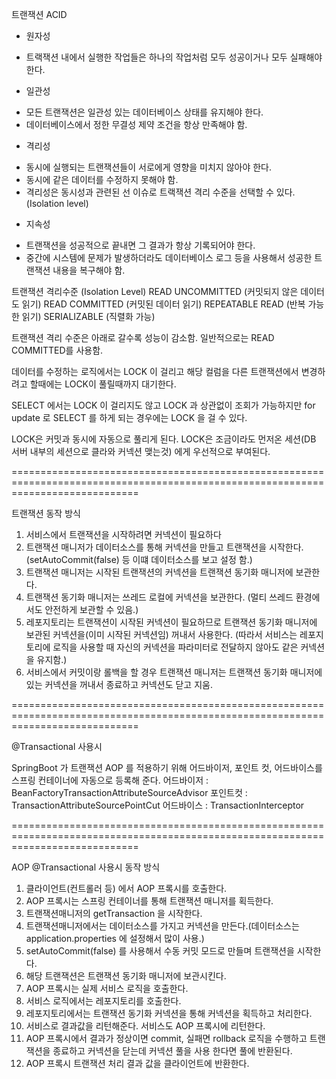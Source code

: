 트랜잭션 ACID
* 원자성
- 트랙잭션 내에서 실행한 작업들은 하나의 작업처럼 모두 성공이거나 모두 실패해야 한다.
* 일관성
- 모든 트랜잭션은 일관성 있는 데이터베이스 상태를 유지해야 한다.
- 데이터베이스에서 정한 무결성 제약 조건을 항상 만족해야 함.
* 격리성
- 동시에 실행되는 트랜잭션들이 서로에게 영향을 미치지 않아야 한다.
- 동시에 같은 데이터를 수정하지 못해야 함.
- 격리성은 동시성과 관련된 선 이슈로 트랙잭션 격리 수준을 선택할 수 있다. (Isolation level)

* 지속성
- 트랜잭션을 성공적으로 끝내면 그 결과가 항상 기록되어야 한다.
- 중간에 시스템에 문제가 발생하더라도 데이터베이스 로그 등을 사용해서 성공한 트랜잭션 내용을 복구해야 함.

트랜잭션 격리수준 (Isolation Level)
READ UNCOMMITTED (커밋되지 않은 데이터도 읽기)
READ COMMITTED (커밋된 데이터 읽기)
REPEATABLE READ (반복 가능한 읽기)
SERIALIZABLE (직렬화 가능)

트랜잭션 격리 수준은 아래로 갈수록 성능이 감소함.
일반적으로는 READ COMMITTED를 사용함.

데이터를 수정하는 로직에서는 LOCK 이 걸리고 해당 컬럼을 다른 트랜잭션에서 변경하려고 할때에는
LOCK이 풀릴때까지 대기한다.

SELECT 에서는 LOCK 이 걸리지도 않고 LOCK 과 상관없이 조회가 가능하지만 for update 로 SELECT 를 하게 되는 경우에는 LOCK 을 걸 수 있다.

LOCK은 커밋과 동시에 자동으로 풀리게 된다.
LOCK은 조금이라도 먼저온 세션(DB 서버 내부의 세션으로 클라와 커넥션 맺는것) 에게 우선적으로 부여된다.

==================================================================================================================================

트랜잭션 동작 방식
1. 서비스에서 트랜잭션을 시작하려면 커넥션이 필요하다
2. 트랜잭션 매니저가 데이터소스를 통해 커넥션을 만들고 트랜잭션을 시작한다. (setAutoCommit(false) 등 이떄 데이터소스를 보고 설정 함.)
3. 트랜잭션 매니저는 시작된 트랜잭션의 커넥션을 트랜잭션 동기화 매니저에 보관한다.
4. 트랜잭션 동기화 매니저는 쓰레드 로컬에 커넥션을 보관한다. (멀티 쓰레드 환경에서도 안전하게 보관할 수 있음.)
5. 레포지토리는 트랜잭션이 시작된 커넥션이 필요하므로 트랜잭션 동기화 매니저에 보관된 커넥션을(이미 시작된 커넥션임) 꺼내서 사용한다. 
   (따라서 서비스는 레포지토리에 로직을 사용할 때 자신의 커넥션을 파라미터로 전달하지 않아도 같은 커넥션을 유지함.)
6. 서비스에서 커밋이랑 롤백을 할 경우 트랜잭션 매니저는 트랜잭션 동기화 매니저에 있는 커넥션을 꺼내서 종료하고 커넥션도 닫고 지움. 

==================================================================================================================================

@Transactional 사용시

SpringBoot 가 트랜잭션 AOP 를 적용하기 위해 어드바이저, 포인트 컷, 어드바이스를
스프링 컨테이너에 자동으로 등록해 준다.
어드바이저 : BeanFactoryTransactionAttributeSourceAdvisor
포인트컷 : TransactionAttributeSourcePointCut
어드바이스 : TransactionInterceptor

==================================================================================================================================

AOP @Transactional 사용시 동작 방식
1. 클라이언트(컨트롤러 등) 에서 AOP 프록시를 호출한다.
2. AOP 프록시는 스프링 컨테이너를 통해 트랜잭션 매니저를 획득한다.
3. 트랜잭션매니저의 getTransaction 을 시작한다.
4. 트랜잭션매니저에서는 데이터소스를 가지고 커넥션을 만든다.(데이터소스는 application.properties 에 설정해서 많이 사용.)
5. setAutoCommit(false) 를 사용해서 수동 커밋 모드로 만들며 트랜잭션을 시작한다. 
6. 해당 트랜잭션은 트랜잭션 동기화 매니저에 보관시킨다.
7. AOP 프록시는 실제 서비스 로직을 호출한다.
8. 서비스 로직에서는 레포지토리를 호출한다.
9. 레포지토리에서는 트랜잭션 동기화 커넥션을 통해 커넥션을 획득하고 처리한다.
10. 서비스로 결과값을 리턴해준다. 서비스도 AOP 프록시에 리턴한다.
11. AOP 프록시에서 결과가 정상이면 commit, 실패면 rollback 로직을 수행하고 트랜잭션을 종료하고 커넥션을 닫는데
      커넥션 풀을 사용 한다면 풀에 반환된다.
12. AOP 프록시 트랜잭션 처리 결과 값을 클라이언트에 반환한다.
 